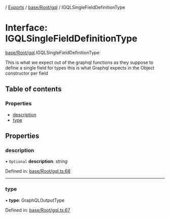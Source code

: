 [](../README.md) / [Exports](../modules.md) / [base/Root/gql](../modules/base_root_gql.md) / IGQLSingleFieldDefinitionType

# Interface: IGQLSingleFieldDefinitionType

[base/Root/gql](../modules/base_root_gql.md).IGQLSingleFieldDefinitionType

This is what we expect out of the graphql functions
as they suppose to define a single field for types
this is what Graphql expects in the Object constructor
per field

## Table of contents

### Properties

- [description](base_root_gql.igqlsinglefielddefinitiontype.md#description)
- [type](base_root_gql.igqlsinglefielddefinitiontype.md#type)

## Properties

### description

• `Optional` **description**: *string*

Defined in: [base/Root/gql.ts:68](https://github.com/onzag/itemize/blob/55e63f2c/base/Root/gql.ts#L68)

___

### type

• **type**: GraphQLOutputType

Defined in: [base/Root/gql.ts:67](https://github.com/onzag/itemize/blob/55e63f2c/base/Root/gql.ts#L67)

